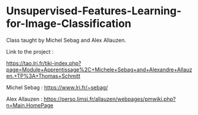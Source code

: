 # Unsupervised-Features-Learning-for-Image-Classification

Class taught by Michel Sebag and Alex Allauzen.

Link to the project : 

https://tao.lri.fr/tiki-index.php?page=Module+Apprentissage%2C+Michele+Sebag+and+Alexandre+Allauzen.+TP%3A+Thomas+Schmitt

Michel Sebag :  https://www.lri.fr/~sebag/

Alex Allauzen :  https://perso.limsi.fr/allauzen/webpages/pmwiki.php?n=Main.HomePage
